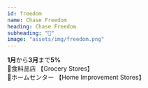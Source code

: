 ```yaml
---
id: freedom
name: Chase Freedom
heading: Chase Freedom
subheading: "📅"
image: "assets/img/freedom.png"
---
```

<strong>1月</strong>から<strong>3月</strong>まで<strong>5%</strong> <br />
🛒食料品店 【Grocery Stores】　<br />
🔨ホームセンター 【Home Improvement Stores】 <br />


<!-- 💊薬局　【CVS、Rite-Aid、Duane Reade、もっと】 <br /> -->
<!-- 💰通行料金　【Tolls】 -->
